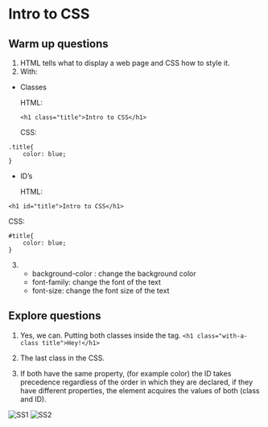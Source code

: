 # Intro to CSS
## Warm up questions
1. HTML tells what to display a web page and CSS how to style it.
2. With:
* Classes 

	HTML: 
    
    `<h1 class="title">Intro to CSS</h1>`
    
    CSS:
    
```
.title{
	color: blue;
}     
```
* ID’s

	HTML:
	
`<h1 id="title">Intro to CSS</h1>`

   CSS:

```
#title{
	color: blue;
}
```

3. * background-color : change the background color
   * font-family: change the font of the text
   * font-size: change the font size of the text
   
   
   
## Explore questions
1.  Yes, we can. Putting both classes inside the tag.
`<h1 class="with-a-class title">Hey!</h1>`

2. The last class in the CSS.
3. If both have the same property, (for example color) the ID takes precedence regardless of the order in which they are declared, if they have different properties, the element acquires the values of both (class and ID).

![SS1](imagenes/img1.png)
![SS2](imagenes/img1.png)
 
